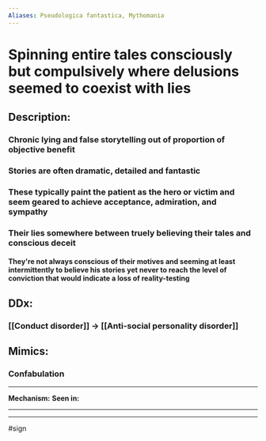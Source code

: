 ```yaml
---
Aliases: Pseudologica fantastica, Mythomania
---
```

# Spinning entire tales consciously but compulsively where delusions seemed to coexist with lies
## Description:
### Chronic lying and false storytelling out of proportion of objective benefit
### Stories are often dramatic, detailed and fantastic
###  These typically paint the patient as the hero or victim and seem geared to achieve acceptance, admiration, and sympathy
### Their lies somewhere between truely believing their tales and conscious deceit
#### They're not always conscious of their motives and seeming at least intermittently to believe his stories yet never to reach the level of conviction that would indicate a loss of reality-testing
## DDx:
### [[Conduct disorder]] -> [[Anti-social personality disorder]]
## Mimics:
### Confabulation


---
**Mechanism:**
**Seen in:** 

---


---
#sign 